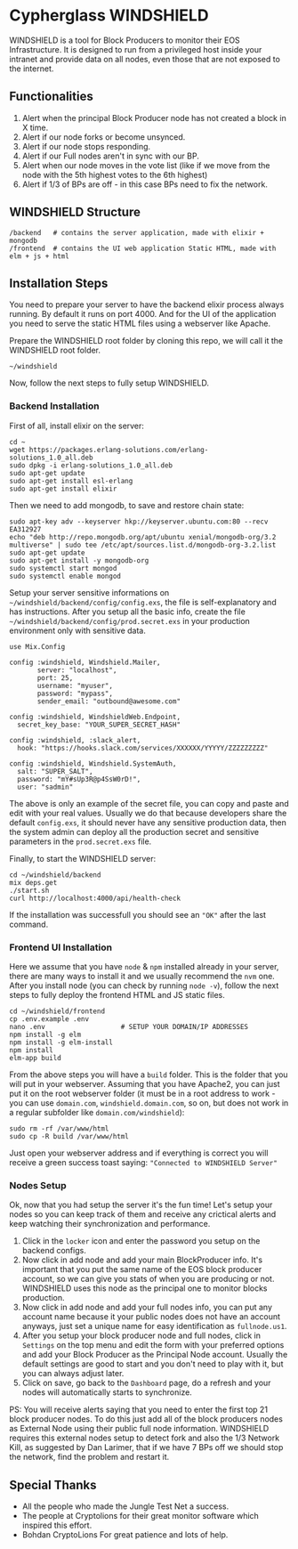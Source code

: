 # Cypherglass WINDSHIELD

WINDSHIELD is a tool for Block Producers to monitor their EOS Infrastructure.
It is designed to run from a privileged host inside your intranet and provide data on all nodes, even those that are not exposed to the internet.

## Functionalities

1. Alert when the principal Block Producer node has not created a block in X time.
1. Alert if our node forks or become unsynced.
1. Alert if our node stops responding.
1. Alert if our Full nodes aren't in sync with our BP.
1. Alert when our node moves in the vote list (like if we move from the node with the 5th highest votes to the 6th highest)
1. Alert if 1/3 of BPs are off - in this case BPs need to fix the network.

## WINDSHIELD Structure

```
/backend   # contains the server application, made with elixir + mongodb
/frontend  # contains the UI web application Static HTML, made with elm + js + html
```

## Installation Steps

You need to prepare your server to have the backend elixir process always running. By default it runs on port 4000. And for the UI of the application you need to serve the static HTML files using a webserver like Apache.

Prepare the WINDSHIELD root folder by cloning this repo, we will call it the WINDSHIELD root folder.

`~/windshield`

Now, follow the next steps to fully setup WINDSHIELD.

### Backend Installation

First of all, install elixir on the server:

```
cd ~
wget https://packages.erlang-solutions.com/erlang-solutions_1.0_all.deb
sudo dpkg -i erlang-solutions_1.0_all.deb
sudo apt-get update
sudo apt-get install esl-erlang
sudo apt-get install elixir
```

Then we need to add mongodb, to save and restore chain state:

```
sudo apt-key adv --keyserver hkp://keyserver.ubuntu.com:80 --recv EA312927
echo "deb http://repo.mongodb.org/apt/ubuntu xenial/mongodb-org/3.2 multiverse" | sudo tee /etc/apt/sources.list.d/mongodb-org-3.2.list
sudo apt-get update
sudo apt-get install -y mongodb-org
sudo systemctl start mongod
sudo systemctl enable mongod
```

Setup your server sensitive informations on `~/windshield/backend/config/config.exs`, the file is self-explanatory and has instructions. After you setup all the basic info, create the file `~/windshield/backend/config/prod.secret.exs` in your production environment only with sensitive data.

```
use Mix.Config

config :windshield, Windshield.Mailer,
       server: "localhost",
       port: 25,
       username: "myuser",
       password: "mypass",
       sender_email: "outbound@awesome.com"

config :windshield, WindshieldWeb.Endpoint,
  secret_key_base: "YOUR_SUPER_SECRET_HASH"

config :windshield, :slack_alert,
  hook: "https://hooks.slack.com/services/XXXXXX/YYYYY/ZZZZZZZZZ"

config :windshield, Windshield.SystemAuth,
  salt: "SUPER_SALT",
  password: "mY#sUp3R@p4SsW0rD!",
  user: "sadmin"
```

The above is only an example of the secret file, you can copy and paste and edit with your real values. Usually we do that because developers share the default `config.exs`, it should never have any sensitive production data, then the system admin can deploy all the production secret and sensitive parameters in the `prod.secret.exs` file.

Finally, to start the WINDSHIELD server:

```
cd ~/windshield/backend
mix deps.get
./start.sh
curl http://localhost:4000/api/health-check
```

If the installation was successfull you should see an `"OK"` after the last command.

### Frontend UI Installation

Here we assume that you have `node` & `npm` installed already in your server, there are many ways to install it and we usually recommend the `nvm` one. After you install node (you can check by running `node -v`), follow the next steps to fully deploy the frontend HTML and JS static files.

```
cd ~/windshield/frontend
cp .env.example .env
nano .env                   # SETUP YOUR DOMAIN/IP ADDRESSES
npm install -g elm
npm install -g elm-install
npm install
elm-app build
```

From the above steps you will have a `build` folder. This is the folder that you will put in your webserver. Assuming that you have Apache2, you can just put it on the root webserver folder (it must be in a root address to work - you can use `domain.com`, `windshield.domain.com`, so on, but does not work in a regular subfolder like `domain.com/windshield`):

```
sudo rm -rf /var/www/html
sudo cp -R build /var/www/html
```

Just open your webserver address and if everything is correct you will receive a green success toast saying: `"Connected to WINDSHIELD Server"`

### Nodes Setup

Ok, now that you had setup the server it's the fun time! Let's setup your nodes so you can keep track of them and receive any crictical alerts and keep watching their synchronization and performance.

1. Click in the `locker` icon and enter the password you setup on the backend configs.
1. Now click in add node and add your main BlockProducer info. It's important that you put the same name of the EOS block producer account, so we can give you stats of when you are producing or not. WINDSHIELD uses this node as the principal one to monitor blocks production.
1. Now click in add node and add your full nodes info, you can put any account name because it your public nodes does not have an account anyways, just set a unique name for easy identification as `fullnode.us1`.
1. After you setup your block producer node and full nodes, click in `Settings` on the top menu and edit the form with your preferred options and add your Block Producer as the Principal Node account. Usually the default settings are good to start and you don't need to play with it, but you can always adjust later.
1. Click on save, go back to the `Dashboard` page, do a refresh and your nodes will automatically starts to synchronize.

PS: You will receive alerts saying that you need to enter the first top 21 block producer nodes. To do this just add all of the block producers nodes as External Node using their public full node information. WINDSHIELD requires this external nodes setup to detect fork and also the 1/3 Network Kill, as suggested by Dan Larimer, that if we have 7 BPs off we should stop the network, find the problem and restart it.

## Special Thanks

   * All the people who made the Jungle Test Net a success.
   * The people at Cryptolions for their great monitor software which inspired this effort.
   * Bohdan CryptoLions For great patience and lots of help.

